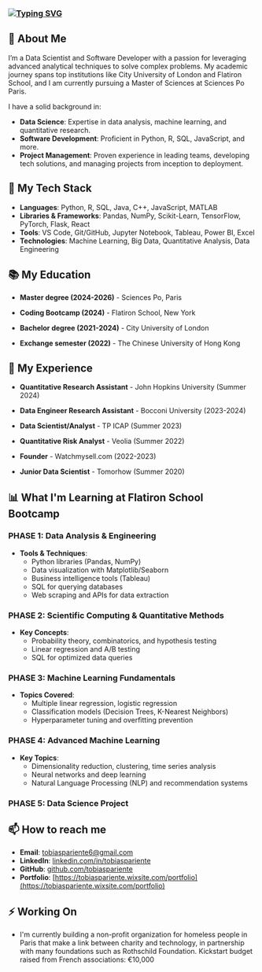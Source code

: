 ### [![Typing SVG](https://readme-typing-svg.herokuapp.com?font=Architects+Daughter&color=7AF79A&size=30&lines=Hello!+I'm+Tobias)](https://git.io/typing-svg)

## 🚀 About Me

I’m a Data Scientist and Software Developer with a passion for leveraging advanced analytical techniques to solve complex problems. My academic journey spans top institutions like City University of London and Flatiron School, and I am currently pursuing a Master of Sciences at Sciences Po Paris. 

I have a solid background in:

- **Data Science**: Expertise in data analysis, machine learning, and quantitative research.
- **Software Development**: Proficient in Python, R, SQL, JavaScript, and more.
- **Project Management**: Proven experience in leading teams, developing tech solutions, and managing projects from inception to deployment.

## 🧠 My Tech Stack

- **Languages**: Python, R, SQL, Java, C++, JavaScript, MATLAB
- **Libraries & Frameworks**: Pandas, NumPy, Scikit-Learn, TensorFlow, PyTorch, Flask, React
- **Tools**: VS Code, Git/GitHub, Jupyter Notebook, Tableau, Power BI, Excel
- **Technologies**: Machine Learning, Big Data, Quantitative Analysis, Data Engineering

## 📚 My Education

- **Master degree (2024-2026)** - Sciences Po, Paris

- **Coding Bootcamp (2024)** - Flatiron School, New York

- **Bachelor degree (2021-2024)** - City University of London

- **Exchange semester (2022)** - The Chinese University of Hong Kong

## 💼 My Experience

- **Quantitative Research Assistant** - John Hopkins University (Summer 2024)

- **Data Engineer Research Assistant** - Bocconi University (2023-2024)

- **Data Scientist/Analyst** - TP ICAP (Summer 2023)

- **Quantitative Risk Analyst** - Veolia (Summer 2022)

- **Founder** - Watchmysell.com (2022-2023)

- **Junior Data Scientist** - Tomorhow (Summer 2020)

## 📊 What I'm Learning at Flatiron School Bootcamp

### PHASE 1: Data Analysis & Engineering
- **Tools & Techniques**: 
  - Python libraries (Pandas, NumPy)
  - Data visualization with Matplotlib/Seaborn
  - Business intelligence tools (Tableau)
  - SQL for querying databases
  - Web scraping and APIs for data extraction

### PHASE 2: Scientific Computing & Quantitative Methods
- **Key Concepts**: 
  - Probability theory, combinatorics, and hypothesis testing
  - Linear regression and A/B testing
  - SQL for optimized data queries

### PHASE 3: Machine Learning Fundamentals
- **Topics Covered**: 
  - Multiple linear regression, logistic regression
  - Classification models (Decision Trees, K-Nearest Neighbors)
  - Hyperparameter tuning and overfitting prevention

### PHASE 4: Advanced Machine Learning
- **Key Topics**:
  - Dimensionality reduction, clustering, time series analysis
  - Neural networks and deep learning
  - Natural Language Processing (NLP) and recommendation systems

### PHASE 5: Data Science Project

## 📫 How to reach me

- **Email**: tobiaspariente6@gmail.com
- **LinkedIn**: [linkedin.com/in/tobiaspariente](https://linkedin.com/in/tobiaspariente)
- **GitHub**: [github.com/tobiaspariente](https://github.com/tobiaspariente)
- **Portfolio**: [https://tobiaspariente.wixsite.com/portfolio](https://tobiaspariente.wixsite.com/portfolio)

## ⚡ Working On

- I'm currently building a non-profit organization for homeless people in Paris that make a link between charity and technology, in partnership with many foundations such as Rothschild Foundation. Kickstart budget raised from French associations: €10,000
